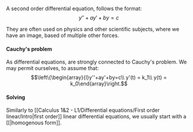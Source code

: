 A second order differential equation, follows the format: 
$$y''+ay'+by=c$$

They are often used on physics and other scientific subjects, where we have an image, based of multiple other forces.

#### Cauchy's problem
As differential equations, are strongly connected to Cauchy's problem. We may permit ourselves, to assume that:
$$\left\{\begin{array}{l}y''+ay'+by=c\\ y'(t) = k_1\\ y(t) = k_0\end{array}\right.$$

#### Solving
Similarly to [[Calculus 1&2 - L1/Differential equations/First order linear/Intro|first order]] linear differential equations, we usually start with a [[|homogenous form]]. 
